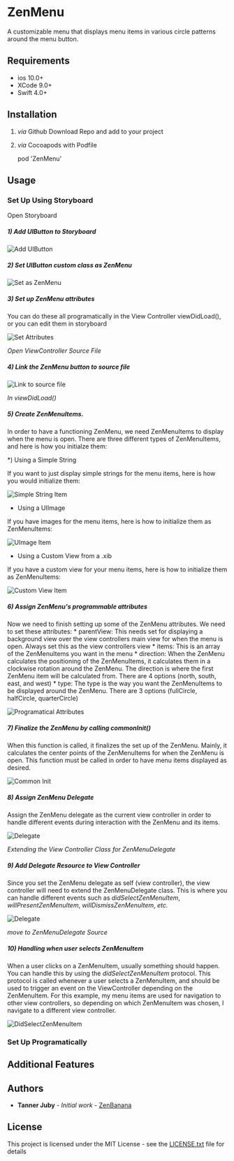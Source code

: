 # ZenMenu

A customizable menu that displays menu items in various circle patterns around the menu button.

## Requirements

* ios 10.0+
* XCode 9.0+
* Swift 4.0+

## Installation

1) *via* Github
	Download Repo and add to your project

2) *via* Cocoapods with Podfile
	
	pod 'ZenMenu'
	

## Usage


### Set Up Using Storyboard


Open Storyboard 

##### 1) Add UIButton to Storyboard

![Add UIButton](/Assets/ReadMe-Images/Add-UIButton-To-SB.png)


##### 2) Set UIButton custom class as ZenMenu

![Set as ZenMenu](/Assets/ReadMe-Images/Set-Button-As-ZenMenu.png)


##### 3) Set up ZenMenu attributes

You can do these all programatically in the View Controller viewDidLoad(), or you can edit them in storyboard

![Set Attributes](/Assets/ReadMe-Images/Set-ZenMenu-Attributes-SB.png)


*Open ViewController Source File*


##### 4) Link the ZenMenu button to source file

![Link to source file](/Assets/ReadMe-Images/Set-ZenMenu-As-UIOutlet.png)


*In viewDidLoad()*


##### 5) Create ZenMenuItems. 

In order to have a functioning ZenMenu, we need ZenMenuItems to display when the menu is open. There are three different types of ZenMenuItems, and here is how you initialze them:
	
   *) Using a Simple String

   If you want to just display simple strings for the menu items, here is how you would initialize them:
  
   ![Simple String Item](/Assets/ReadMe-Images/Init-ZenMenuItem-As-String.png)	
	
	
   * Using a UIImage

   If you have images for the menu items, here is how to initialize them as ZenMenuItems:

   ![UImage Item](/Assets/ReadMe-Images/Init-ZenMenuItem-As-Image.png)
	
	
   * Using a Custom View from a .xib

   If you have a custom view for your menu items, here is how to initialize them as ZenMenuItems:

   ![Custom View Item](/Assets/ReadMe-Images/Init-ZenMenuItem-As-Custom.png)
	

##### 6) Assign ZenMenu's programmable attributes

Now we need to finish setting up some of the ZenMenu attributes. We need to set these attributes:
    * parentView: This needs set for displaying a background view over the view controllers main view for when the menu is open. Always set this as the view controllers view
    * items: This is an array of the ZenMenuItems you want in the menu
    * direction: When the ZenMenu calculates the positioning of the ZenMenuItems, it calculates them in a clockwise rotation around the ZenMenu. The direction is where the first ZenMenu item will be calculated from. There are 4 options (north, south, east, and west)
    * type: The type is the way you want the ZenMenuItems to be displayed around the ZenMenu. There are 3 options (fullCircle, halfCircle, quarterCircle)

![Programatical Attributes](/Assets/ReadMe-Images/Set-ZenMenu-Attributes.png)
	
	
##### 7) Finalize the ZenMenu by calling commonInit()

When this function is called, it finalizes the set up of the ZenMenu. Mainly, it calculates the center points of the ZenMenuItems for when the ZenMenu is open. This function must be called in order to have menu items displayed as desired.

![Common Init](/Assets/ReadMe-Images/Common-Init.png)


##### 8) Assign ZenMenu Delegate

Assign the ZenMenu delegate as the current view controller in order to handle different events during interaction with the ZenMenu and its items. 

![Delegate](/Assets/ReadMe-Images/Delegate.png)


*Extending the View Controller Class for ZenMenuDelegate*

##### 9) Add Delegate Resource to View Controller

Since you set the ZenMenu delegate as self (view controller), the view controller will need to extend the ZenMenuDelegate class. This is where you can handle different events such as *didSelectZenMenuItem*, *willPresentZenMenuItem*, *willDismissZenMenuItem*, *etc.* 

![Delegate](/Assets/ReadMe-Images/Delegate-Source.png)


*move to ZenMenuDelegate Source*

##### 10) Handling when user selects ZenMenuItem

When a user clicks on a ZenMenuItem, usually something should happen. You can handle this by using the *didSelectZenMenuItem* protocol. This protocol is called whenever a user selects a ZenMenuItem, and should be used to trigger an event on the ViewController depending on the ZenMenuItem. For this example, my menu items are used for navigation to other view controllers, so depending on which ZenMenuItem was chosen, I navigate to a different view controller.

![DidSelectZenMenuItem](/Assets/ReadMe-Images/Did-Select-ZenMenuItem.png)


### Set Up Programatically


## Additional Features


## Authors

* **Tanner Juby** - *Initial work* - [ZenBanana](https://github.com/ZenBanana)


## License

This project is licensed under the MIT License - see the [LICENSE.txt](LICENSE.txt) file for details

